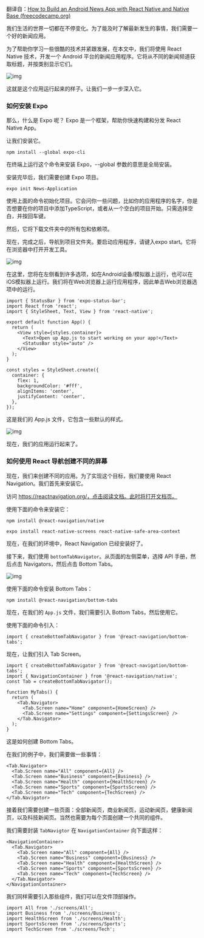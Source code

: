 翻译自：[How to Build an Android News App with React Native and Native Base (freecodecamp.org)](https://www.freecodecamp.org/news/build-an-android-news-app-with-react-native-and-native-base/)



我们生活的世界一切都在不停变化。为了能及时了解最新发生的事情，我们需要一个好的新闻应用。



为了帮助你学习一些很酷的技术并紧跟发展，在本文中，我们将使用 React Native 技术，开发一个 Android 平台的新闻应用程序。它将从不同的新闻频道获取标题，并按类别显示它们。



![img](https://www.freecodecamp.org/news/content/images/2021/08/Screenshot-2021-08-21-210544.png)



这就是这个应用运行起来的样子。让我们一步一步深入它。



### 如何安装 Expo

那么，什么是 Expo 呢？ Expo 是一个框架，帮助你快速构建和分发 React Native App。



让我们安装它。



```
npm install --global expo-cli
```



在终端上运行这个命令来安装 Expo，--global 参数的意思是全局安装。



安装完毕后，我们需要创建 Expo 项目。

```
expo init News-Application
```



使用上面的命令初始化项目。它会问你一些问题，比如你的应用程序的名字，你是否想要在你的项目中添加TypeScript，或者从一个空白的项目开始。只需选择空白，并按回车键。



然后，它将下载文件夹中的所有包和依赖项。



现在，完成之后，导航到项目文件夹。要启动应用程序，请键入expo start。它将在浏览器中打开开发工具。



![img](https://www.freecodecamp.org/news/content/images/2021/08/Screenshot-2021-08-21-174505.png)



在这里，您将在左侧看到许多选项，如在Android设备/模拟器上运行，也可以在iOS模拟器上运行。我们将在Web浏览器上运行应用程序，因此单击Web浏览器选项中的运行。



```
import { StatusBar } from 'expo-status-bar';
import React from 'react';
import { StyleSheet, Text, View } from 'react-native';

export default function App() {
  return (
    <View style={styles.container}>
      <Text>Open up App.js to start working on your app!</Text>
      <StatusBar style="auto" />
    </View>
  );
}

const styles = StyleSheet.create({
  container: {
    flex: 1,
    backgroundColor: '#fff',
    alignItems: 'center',
    justifyContent: 'center',
  },
});
```



这是我们的 App.js 文件，它包含一些默认的样式。



![img](https://www.freecodecamp.org/news/content/images/2021/08/Screenshot-2021-08-21-175022.png)



现在，我们的应用运行起来了。



### 如何使用 React 导航创建不同的屏幕

现在，我们来创建不同的应用。为了实现这个目标，我们要使用 React Navigation。我们首先来安装它。



访问 https://reactnavigation.org/，点击阅读文档。此时将打开文档页。



使用下面的命令来安装它：

```
npm install @react-navigation/native

expo install react-native-screens react-native-safe-area-context
```



现在，在我们的环境中，React Navigation 已经安装好了。



接下来，我们使用 `bottomTabNavigator`。从页面的左侧菜单，选择 API 手册，然后点击 Navigators，然后点击 Bottom Tabs。



![img](https://www.freecodecamp.org/news/content/images/2021/08/Screenshot-2021-08-21-175641.png)



使用下面的命令安装 Bottom Tabs：

```
npm install @react-navigation/bottom-tabs
```



现在，在我们的 `App.js` 文件，我们需要引入 Bottom Tabs，然后使用它。



使用下面的命令引入：

```
import { createBottomTabNavigator } from '@react-navigation/bottom-tabs';
```



现在，让我们引入 Tab Screen。

```
import { createBottomTabNavigator } from '@react-navigation/bottom-tabs';
import { NavigationContainer } from '@react-navigation/native';
const Tab = createBottomTabNavigator();

function MyTabs() {
  return (
    <Tab.Navigator>
      <Tab.Screen name="Home" component={HomeScreen} />
      <Tab.Screen name="Settings" component={SettingsScreen} />
    </Tab.Navigator>
  );
}
```



这是如何创建 Bottom Tabs。



在我们的例子中，我们需要做一些事情：



```
<Tab.Navigator>
  <Tab.Screen name="All" component={All} />
  <Tab.Screen name="Business" component={Business} />
  <Tab.Screen name="Health" component={HealthScreen} />
  <Tab.Screen name="Sports" component={SportsScreen} />
  <Tab.Screen name="Tech" component={TechScreen} />
</Tab.Navigator>
```



接着我们需要创建一些页面：全部新闻页，商业新闻页，运动新闻页，健康新闻页，以及科技新闻页。当然也需要为每个页面创建一个共同的组件。



我们需要封装 `TabNavigtor` 在 `NavigationContainer` 向下面这样：



```
<NavigationContainer>
  <Tab.Navigator>
    <Tab.Screen name="All" component={All} />
    <Tab.Screen name="Business" component={Business} />
    <Tab.Screen name="Health" component={HealthScreen} />
    <Tab.Screen name="Sports" component={SportsScreen} />
    <Tab.Screen name="Tech" component={TechScreen} />
  </Tab.Navigator>
</NavigationContainer>
```



我们同样需要引入那些组件，我们可以在文件顶部操作。



```
import All from './screens/All';
import Business from './screens/Business';
import HealthScreen from './screens/Health';
import SportsScreen from './screens/Sports';
import TechScreen from './screens/Tech';
```


